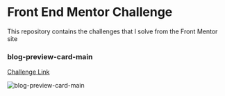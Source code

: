 
# Front End Mentor Challenge

This repository contains the challenges that I solve from the Front Mentor site
### blog-preview-card-main
[Challenge Link](https://www.frontendmentor.io/challenges/blog-preview-card-ckPaj01IcS)

![blog-preview-card-main](https://github.com/MohammadBohluli/front-mentor/assets/84536105/9217fe96-9faa-425f-86c9-517c12e5fcbc)
